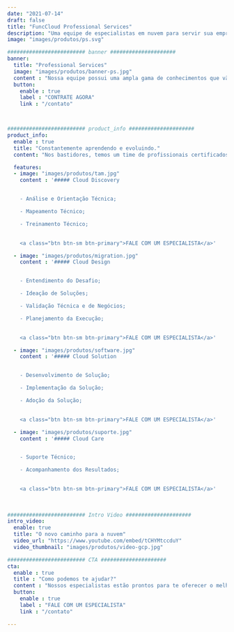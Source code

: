 ```yaml
---
date: "2021-07-14"
draft: false
title: "FuncCloud Professional Services"
description: "Uma equipe de especialistas em nuvem para servir sua empresa."
image: "images/produtos/ps.svg"

######################### banner #####################
banner:
  title: "Professional Services"
  image: "images/produtos/banner-ps.jpg"
  content : "Nossa equipe possui uma ampla gama de conhecimentos que vão além do Kubernetes. Atuamos lado a lado com a sua operação para extrair o máximo do potencial das soluções Cloud Native, das práticas DevOps e das técnicas de desenvolvimento de software.<br>Com um serviço de hands-on especializado, atuamos na integração de ferramentas, projetos de observabilidade, migração, plano de recuperação de desastres, Infraestrutura como código (IaC), otimização de custos, FinOps, práticas DevOps, DevSecOps e desenvolvimento de software."
  button:
    enable : true
    label : "CONTRATE AGORA"
    link : "/contato"



######################### product_info #####################
product_info:
  enable : true
  title: "Constantemente aprendendo e evoluindo."
  content: "Nos bastidores, temos um time de profissionais certificados, cada um maestro em sua área. Espere nada menos que excelência ao colaborar com a FuncCloud, priorizando a segurança na nuvem e as melhores práticas DevOps em todos os nossos serviços." 

  features:
  - image: "images/produtos/tam.jpg"
    content : '##### Cloud Discovery


    - Análise e Orientação Técnica;

    - Mapeamento Técnico;

    - Treinamento Técnico;

    
    <a class="btn btn-sm btn-primary">FALE COM UM ESPECIALISTA</a>'

  - image: "images/produtos/migration.jpg"
    content : '##### Cloud Design


    - Entendimento do Desafio;

    - Ideação de Soluções;

    - Validação Técnica e de Negócios;

    - Planejamento da Execução;

    
    <a class="btn btn-sm btn-primary">FALE COM UM ESPECIALISTA</a>'

  - image: "images/produtos/software.jpg"
    content : '##### Cloud Solution


    - Desenvolvimento de Solução;

    - Implementação da Solução;

    - Adoção da Solução;

    
    <a class="btn btn-sm btn-primary">FALE COM UM ESPECIALISTA</a>'

  - image: "images/produtos/suporte.jpg"
    content : '##### Cloud Care


    - Suporte Técnico;

    - Acompanhamento dos Resultados;

    
    <a class="btn btn-sm btn-primary">FALE COM UM ESPECIALISTA</a>'
  
  
  
######################### Intro Video #####################
intro_video:
  enable: true
  title: "O novo caminho para a nuvem"
  video_url: "https://www.youtube.com/embed/tCHYMtccduY"
  video_thumbnail: "images/produtos/video-gcp.jpg"

######################### CTA #####################
cta:
  enable : true
  title : "Como podemos te ajudar?"
  content : "Nossos especialistas estão prontos para te oferecer o melhor para o seu negócio."
  button:
    enable : true
    label : "FALE COM UM ESPECIALISTA"
    link : "/contato"

---
```

